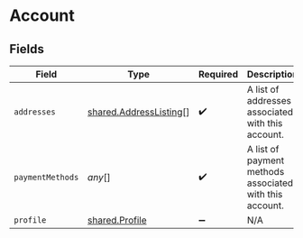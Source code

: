 # Account


## Fields

| Field                                                                   | Type                                                                    | Required                                                                | Description                                                             |
| ----------------------------------------------------------------------- | ----------------------------------------------------------------------- | ----------------------------------------------------------------------- | ----------------------------------------------------------------------- |
| `addresses`                                                             | [shared.AddressListing](../../../sdk/models/shared/addresslisting.md)[] | :heavy_check_mark:                                                      | A list of addresses associated with this account.                       |
| `paymentMethods`                                                        | *any*[]                                                                 | :heavy_check_mark:                                                      | A list of payment methods associated with this account.                 |
| `profile`                                                               | [shared.Profile](../../../sdk/models/shared/profile.md)                 | :heavy_minus_sign:                                                      | N/A                                                                     |